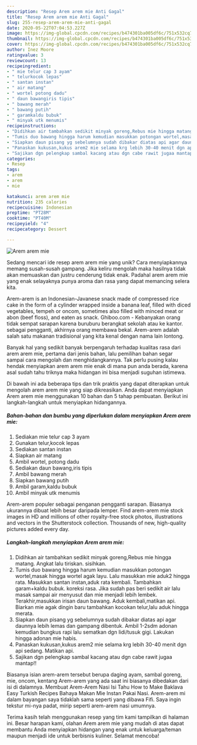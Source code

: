 ```yaml
---
description: "Resep Arem arem mie Anti Gagal"
title: "Resep Arem arem mie Anti Gagal"
slug: 255-resep-arem-arem-mie-anti-gagal
date: 2020-05-22T07:04:53.227Z
image: https://img-global.cpcdn.com/recipes/b474301ba005df6c/751x532cq70/arem-arem-mie-foto-resep-utama.jpg
thumbnail: https://img-global.cpcdn.com/recipes/b474301ba005df6c/751x532cq70/arem-arem-mie-foto-resep-utama.jpg
cover: https://img-global.cpcdn.com/recipes/b474301ba005df6c/751x532cq70/arem-arem-mie-foto-resep-utama.jpg
author: Inez Moore
ratingvalue: 3
reviewcount: 13
recipeingredient:
- " mie telur cap 3 ayam"
- " telurkocok lepas"
- " santan instan"
- " air matang"
- " wortel potong dadu"
- " daun bawangiris tipis"
- " bawang merah"
- " bawang putih"
- " garamkaldu bubuk"
- " minyak utk menumis"
recipeinstructions:
- "Didihkan air tambahkan sedikit minyak goreng,Rebus mie hingga matang. Angkat lalu tiriskan. sisihkan."
- "Tumis duo bawang hingga harum kemudian masukkan potongan wortel,masak hingga wortel agak layu. Lalu masukkan mie aduk2 hingga rata. Masukkan santan instan,aduk rata kembali. Tambahkan garam+kaldu bubuk. koreksi rasa. Jika sudah pas beri sedikit air lalu masak sampai air menyusut dan mie menjadi lebih lembek. Terakhir,masukkan irisan daun bawang. Aduk kembali,matikan api. Biarkan mie agak dingin baru tambahkan kocokan telur,lalu aduk hingga merata."
- "Siapkan daun pisang yg sebelumnya sudah dibakar diatas api agar daunnya lebih lemas dan gampang dibentuk. Ambil 1-2sdm adonan kemudian bungkus rapi lalu sematkan dgn lidi/tusuk gigi. Lakukan hingga adonan mie habis."
- "Panaskan kukusan,kukus arem2 mie selama krg lebih 30-40 menit dgn api sedang. Matikan api."
- "Sajikan dgn pelengkap sambal kacang atau dgn cabe rawit jugaa mantap!!"
categories:
- Resep
tags:
- arem
- arem
- mie

katakunci: arem arem mie 
nutrition: 235 calories
recipecuisine: Indonesian
preptime: "PT28M"
cooktime: "PT40M"
recipeyield: "4"
recipecategory: Dessert

---
```



![Arem arem mie](https://img-global.cpcdn.com/recipes/b474301ba005df6c/751x532cq70/arem-arem-mie-foto-resep-utama.jpg)

Sedang mencari ide resep arem arem mie yang unik? Cara menyiapkannya memang susah-susah gampang. Jika keliru mengolah maka hasilnya tidak akan memuaskan dan justru cenderung tidak enak. Padahal arem arem mie yang enak selayaknya punya aroma dan rasa yang dapat memancing selera kita.

Arem-arem is an Indonesian-Javanese snack made of compressed rice cake in the form of a cylinder wrapped inside a banana leaf, filled with diced vegetables, tempeh or oncom, sometimes also filled with minced meat or abon (beef floss), and eaten as snack. Ghiboo.com - Kebanyakan orang tidak sempat sarapan karena buruburu berangkat sekolah atau ke kantor. sebagai pengganti, akhirnya orang membawa bekal. Arem-arem adalah salah satu makanan tradisional yang kita kenal dengan nama lain lontong.

Banyak hal yang sedikit banyak berpengaruh terhadap kualitas rasa dari arem arem mie, pertama dari jenis bahan, lalu pemilihan bahan segar sampai cara mengolah dan menghidangkannya. Tak perlu pusing kalau hendak menyiapkan arem arem mie enak di mana pun anda berada, karena asal sudah tahu triknya maka hidangan ini bisa menjadi suguhan istimewa.


Di bawah ini ada beberapa tips dan trik praktis yang dapat diterapkan untuk mengolah arem arem mie yang siap dikreasikan. Anda dapat menyiapkan Arem arem mie menggunakan 10 bahan dan 5 tahap pembuatan. Berikut ini langkah-langkah untuk menyiapkan hidangannya.

<!--inarticleads1-->

##### Bahan-bahan dan bumbu yang diperlukan dalam menyiapkan Arem arem mie:

1. Sediakan  mie telur cap 3 ayam
1. Gunakan  telur,kocok lepas
1. Sediakan  santan instan
1. Siapkan  air matang
1. Ambil  wortel, potong dadu
1. Sediakan  daun bawang,iris tipis
1. Ambil  bawang merah
1. Siapkan  bawang putih
1. Ambil  garam,kaldu bubuk
1. Ambil  minyak utk menumis


Arem-arem populer sebagai penganan pengganti sarapan. Biasanya ukurannya dibuat lebih besar daripada lemper. Find arem-arem mie stock images in HD and millions of other royalty-free stock photos, illustrations and vectors in the Shutterstock collection. Thousands of new, high-quality pictures added every day. 

<!--inarticleads2-->

##### Langkah-langkah menyiapkan Arem arem mie:

1. Didihkan air tambahkan sedikit minyak goreng,Rebus mie hingga matang. Angkat lalu tiriskan. sisihkan.
1. Tumis duo bawang hingga harum kemudian masukkan potongan wortel,masak hingga wortel agak layu. Lalu masukkan mie aduk2 hingga rata. Masukkan santan instan,aduk rata kembali. Tambahkan garam+kaldu bubuk. koreksi rasa. Jika sudah pas beri sedikit air lalu masak sampai air menyusut dan mie menjadi lebih lembek. Terakhir,masukkan irisan daun bawang. Aduk kembali,matikan api. Biarkan mie agak dingin baru tambahkan kocokan telur,lalu aduk hingga merata.
1. Siapkan daun pisang yg sebelumnya sudah dibakar diatas api agar daunnya lebih lemas dan gampang dibentuk. Ambil 1-2sdm adonan kemudian bungkus rapi lalu sematkan dgn lidi/tusuk gigi. Lakukan hingga adonan mie habis.
1. Panaskan kukusan,kukus arem2 mie selama krg lebih 30-40 menit dgn api sedang. Matikan api.
1. Sajikan dgn pelengkap sambal kacang atau dgn cabe rawit jugaa mantap!!


Biasanya isian arem-arem tersebut berupa daging ayam, sambal goreng, mie, oncom, kentang Arem-arem yang ada saat ini biasanya dibedakan dari isi di dalamnya. Membuat Arem-Arem Nasi Isi Tahu How to Make Baklava Easy Turkish Recipes Bahaya Makan Mie Instan Pakai Nasi. Arem-arem mi dalam bayangan saya tidaklah sama seperti yang dibawa Fifi. Saya ingin tekstur mi-nya padat, mirip seperti arem-arem nasi umumnya. 

Terima kasih telah menggunakan resep yang tim kami tampilkan di halaman ini. Besar harapan kami, olahan Arem arem mie yang mudah di atas dapat membantu Anda menyiapkan hidangan yang enak untuk keluarga/teman maupun menjadi ide untuk berbisnis kuliner. Selamat mencoba!
